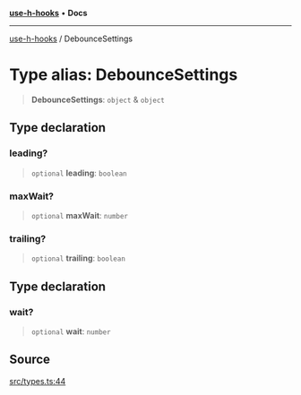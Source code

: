 [**use-h-hooks**](../README.md) • **Docs**

***

[use-h-hooks](../globals.md) / DebounceSettings

# Type alias: DebounceSettings

> **DebounceSettings**: `object` & `object`

## Type declaration

### leading?

> `optional` **leading**: `boolean`

### maxWait?

> `optional` **maxWait**: `number`

### trailing?

> `optional` **trailing**: `boolean`

## Type declaration

### wait?

> `optional` **wait**: `number`

## Source

[src/types.ts:44](https://github.com/AhmadHddad/use-h-hooks/blob/ae314d2676b1b3964a4dad4fdc6b1f452e4b2293/src/types.ts#L44)
